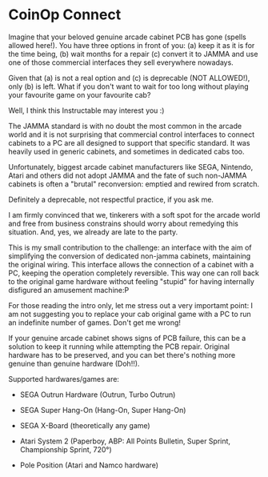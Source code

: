 # CoinOp Connect
Imagine that your beloved genuine arcade cabinet PCB has gone (spells allowed here!). You have three options in front of you: (a) keep it as it is for the time being, (b) wait months for a repair (c) convert it to JAMMA and use one of those commercial interfaces they sell everywhere nowadays.

Given that (a) is not a real option and (c) is deprecable (NOT ALLOWED!), only (b) is left. What if you don't want to wait for too long without playing your favourite game on your favourite cab?

Well, I think this Instructable may interest you :)

The JAMMA standard is with no doubt the most common in the arcade world and it is not surprising that commercial control interfaces to connect cabinets to a PC are all designed to support that specific standard. It was heavily used in generic cabinets, and sometimes in dedicated cabs too.

Unfortunately, biggest arcade cabinet manufacturers like SEGA, Nintendo, Atari and others did not adopt JAMMA and the fate of such non-JAMMA cabinets is often a "brutal" reconversion: emptied and rewired from scratch.

Definitely a deprecable, not respectful practice, if you ask me.

I am firmly convinced that we, tinkerers with a soft spot for the arcade world and free from business constrains should worry about remedying this situation. And, yes, we already are late to the party.

This is my small contribution to the challenge: an interface with the aim of simplifying the conversion of dedicated non-jamma cabinets, maintaining the original wiring. This interface allows the connection of a cabinet with a PC, keeping the operation completely reversible. This way one can roll back to the original game hardware without feeling "stupid" for having internally disfigured an amusement machine:P

For those reading the intro only, let me stress out a very importamt point: I am not suggesting you to replace your cab original game with a PC to run an indefinite number of games. Don't get me wrong!

If your genuine arcade cabinet shows signs of PCB failure, this can be a solution to keep it running while attempting the PCB repair. Original hardware has to be preserved, and you can bet there's nothing more genuine than genuine hardware (Doh!!).

Supported hardwares/games are:

- SEGA Outrun Hardware (Outrun, Turbo Outrun)

- SEGA Super Hang-On (Hang-On, Super Hang-On)

- SEGA X-Board (theoretically any game)

- Atari System 2 (Paperboy, ABP: All Points Bulletin, Super Sprint, Championship Sprint, 720°)

- Pole Position (Atari and Namco hardware)
